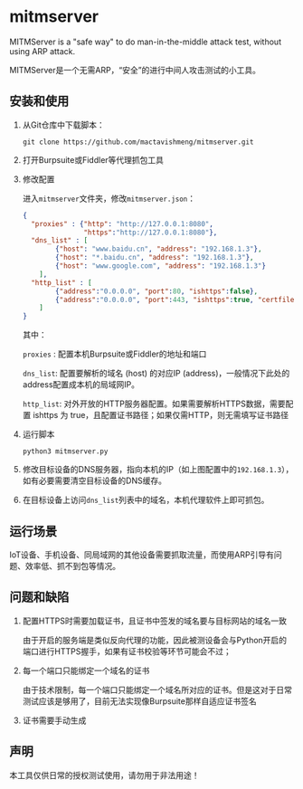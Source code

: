# mitmserver
MITMServer is a "safe way" to do man-in-the-middle attack test, without using ARP attack.

MITMServer是一个无需ARP，“安全”的进行中间人攻击测试的小工具。

## 安装和使用

1. 从Git仓库中下载脚本：

   `git clone https://github.com/mactavishmeng/mitmserver.git`

2. 打开Burpsuite或Fiddler等代理抓包工具

3. 修改配置

   进入`mitmserver`文件夹，修改`mitmserver.json`：

   ```json
   {
     "proxies" : {"http": "http://127.0.0.1:8080",
                  "https":"http://127.0.0.1:8080"},
     "dns_list" : [
           {"host": "www.baidu.cn", "address": "192.168.1.3"},
           {"host": "*.baidu.cn", "address": "192.168.1.3"},
           {"host": "www.google.com", "address": "192.168.1.3"}
       ],
     "http_list" : [
           {"address":"0.0.0.0", "port":80, "ishttps":false},
           {"address":"0.0.0.0", "port":443, "ishttps":true, "certfile":"./certificate.crt", "keyfile":"./private_key.key"}
       ]
   }
   ```

   其中：

   `proxies` : 配置本机Burpsuite或Fiddler的地址和端口

   `dns_list`: 配置要解析的域名 (host) 的对应IP (address)，一般情况下此处的address配置成本机的局域网IP。

   `http_list`:   对外开放的HTTP服务器配置。如果需要解析HTTPS数据，需要配置 ishttps 为 true，且配置证书路径；如果仅需HTTP，则无需填写证书路径

4. 运行脚本

   `python3 mitmserver.py`

5. 修改目标设备的DNS服务器，指向本机的IP（如上图配置中的`192.168.1.3`），如有必要需要清空目标设备的DNS缓存。

6. 在目标设备上访问`dns_list`列表中的域名，本机代理软件上即可抓包。

## 运行场景

IoT设备、手机设备、同局域网的其他设备需要抓取流量，而使用ARP引导有问题、效率低、抓不到包等情况。

## 问题和缺陷

1. 配置HTTPS时需要加载证书，且证书中签发的域名要与目标网站的域名一致

   由于开启的服务端是类似反向代理的功能，因此被测设备会与Python开启的端口进行HTTPS握手，如果有证书校验等环节可能会不过；

2. 每一个端口只能绑定一个域名的证书

   由于技术限制，每一个端口只能绑定一个域名所对应的证书。但是这对于日常测试应该是够用了，目前无法实现像Burpsuite那样自适应证书签名

3. 证书需要手动生成

## 声明

本工具仅供日常的授权测试使用，请勿用于非法用途！



